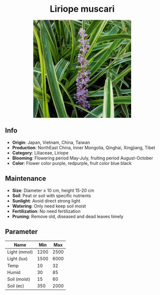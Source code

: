 <h1 align='center'>Liriope muscari</h1>
<p align="center">
    <img 
        align='center'
        width='320'
        src="../images/liriope muscari.png" 
        alt='Liriope muscari' />
</p>

## Info

 - **Origin**: Japan, Vietnam, China, Taiwan
 - **Production**: NorthEast China, Inner Mongolia, Qinghai, Xingjiang, Tibet
 - **Category**: Liliaceae, Liriope
 - **Blooming**: Flowering period May-July, fruiting period August-October
 - **Color**: Flower color purple, redpurple, fruit color blue black

## Maintenance

 - **Size**: Diameter ≥ 10 cm, height 15-20 cm
 - **Soil**: Peat or soil with specific nutrients
 - **Sunlight**: Avoid direct strong light
 - **Watering**: Only need keep soil moist
 - **Fertilization**: No need fertilization
 - **Pruning**: Remove old, diseased and dead leaves timely

## Parameter

| Name         | Min  | Max   |
|--------------|------|-------|
| Light (mmol) | 1200 | 2500  |
| Light (lux)  | 1500 | 6000 |
| Temp         | 10    | 32    |
| Humid        | 30   | 85    |
| Soil (moist) | 15   | 60    |
| Soil (ec)    | 350  | 2000  |